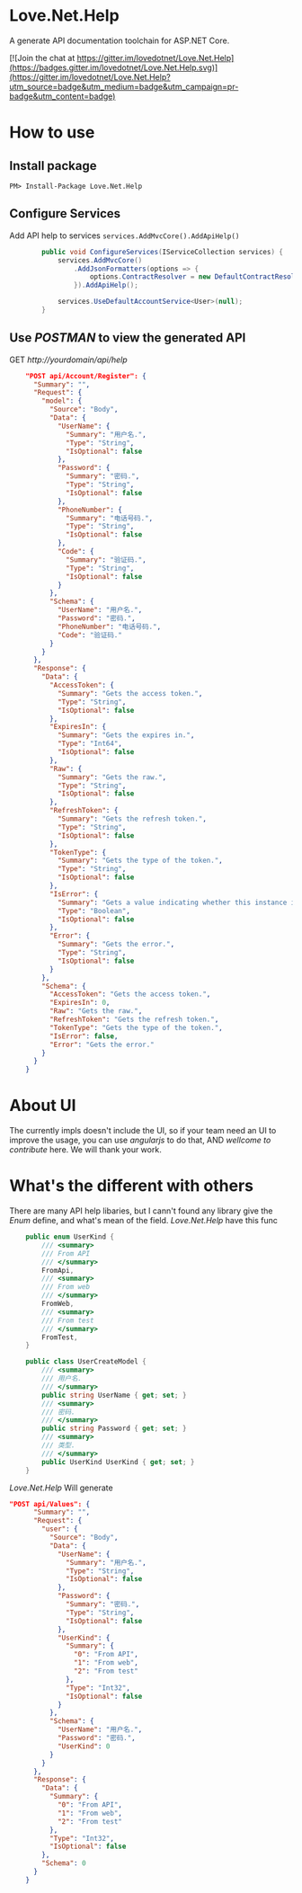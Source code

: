 # Love.Net.Help

A generate API documentation toolchain for ASP.NET Core.

[![Join the chat at https://gitter.im/lovedotnet/Love.Net.Help](https://badges.gitter.im/lovedotnet/Love.Net.Help.svg)](https://gitter.im/lovedotnet/Love.Net.Help?utm_source=badge&utm_medium=badge&utm_campaign=pr-badge&utm_content=badge) 

# How to use

## Install package

`PM> Install-Package Love.Net.Help`

## Configure Services

Add API help to services `services.AddMvcCore().AddApiHelp()`

```C#
        public void ConfigureServices(IServiceCollection services) {
            services.AddMvcCore()
                .AddJsonFormatters(options => {
                    options.ContractResolver = new DefaultContractResolver();
                }).AddApiHelp();

            services.UseDefaultAccountService<User>(null);
        }

```

## Use *POSTMAN* to view the generated API

GET *http://yourdomain/api/help*

```JSON
    "POST api/Account/Register": {
      "Summary": "",
      "Request": {
        "model": {
          "Source": "Body",
          "Data": {
            "UserName": {
              "Summary": "用户名.",
              "Type": "String",
              "IsOptional": false
            },
            "Password": {
              "Summary": "密码.",
              "Type": "String",
              "IsOptional": false
            },
            "PhoneNumber": {
              "Summary": "电话号码.",
              "Type": "String",
              "IsOptional": false
            },
            "Code": {
              "Summary": "验证码.",
              "Type": "String",
              "IsOptional": false
            }
          },
          "Schema": {
            "UserName": "用户名.",
            "Password": "密码.",
            "PhoneNumber": "电话号码.",
            "Code": "验证码."
          }
        }
      },
      "Response": {
        "Data": {
          "AccessToken": {
            "Summary": "Gets the access token.",
            "Type": "String",
            "IsOptional": false
          },
          "ExpiresIn": {
            "Summary": "Gets the expires in.",
            "Type": "Int64",
            "IsOptional": false
          },
          "Raw": {
            "Summary": "Gets the raw.",
            "Type": "String",
            "IsOptional": false
          },
          "RefreshToken": {
            "Summary": "Gets the refresh token.",
            "Type": "String",
            "IsOptional": false
          },
          "TokenType": {
            "Summary": "Gets the type of the token.",
            "Type": "String",
            "IsOptional": false
          },
          "IsError": {
            "Summary": "Gets a value indicating whether this instance is error.",
            "Type": "Boolean",
            "IsOptional": false
          },
          "Error": {
            "Summary": "Gets the error.",
            "Type": "String",
            "IsOptional": false
          }
        },
        "Schema": {
          "AccessToken": "Gets the access token.",
          "ExpiresIn": 0,
          "Raw": "Gets the raw.",
          "RefreshToken": "Gets the refresh token.",
          "TokenType": "Gets the type of the token.",
          "IsError": false,
          "Error": "Gets the error."
        }
      }
    }
```

# About UI

The currently impls doesn't include the UI, so if your team need an UI to improve the usage, you can use *angularjs* to do that, AND *wellcome to contribute* here. We will thank
your work.

# What's the different with others

There are many API help libaries, but I cann't found any library give the *Enum* define, and what's mean of the field. *Love.Net.Help* have this func

```C#
    public enum UserKind {
        /// <summary>
        /// From API
        /// </summary>
        FromApi,
        /// <summary>
        /// From web
        /// </summary>
        FromWeb,
        /// <summary>
        /// From test
        /// </summary>
        FromTest,
    }

    public class UserCreateModel {
        /// <summary>
        /// 用户名.
        /// </summary>
        public string UserName { get; set; }
        /// <summary>
        /// 密码.
        /// </summary>
        public string Password { get; set; }
        /// <summary>
        /// 类型.
        /// </summary>
        public UserKind UserKind { get; set; }
    }
```

*Love.Net.Help* Will generate

```JSON
"POST api/Values": {
      "Summary": "",
      "Request": {
        "user": {
          "Source": "Body",
          "Data": {
            "UserName": {
              "Summary": "用户名.",
              "Type": "String",
              "IsOptional": false
            },
            "Password": {
              "Summary": "密码.",
              "Type": "String",
              "IsOptional": false
            },
            "UserKind": {
              "Summary": {
                "0": "From API",
                "1": "From web",
                "2": "From test"
              },
              "Type": "Int32",
              "IsOptional": false
            }
          },
          "Schema": {
            "UserName": "用户名.",
            "Password": "密码.",
            "UserKind": 0
          }
        }
      },
      "Response": {
        "Data": {
          "Summary": {
            "0": "From API",
            "1": "From web",
            "2": "From test"
          },
          "Type": "Int32",
          "IsOptional": false
        },
        "Schema": 0
      }
    }
```